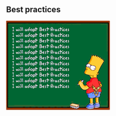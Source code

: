 ## Best practices

![alt text](images/best-practices.gif "Best practices") <!-- .element: class="inline-with-content angular-overview -->